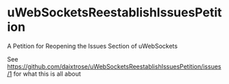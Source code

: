 # uWebSocketsReestablishIssuesPetition
A Petition for Reopening the Issues Section of uWebSockets

See https://github.com/daixtrose/uWebSocketsReestablishIssuesPetition/issues/1 for what this is all about
